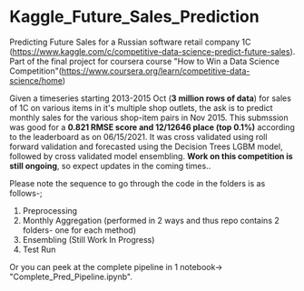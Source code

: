 # Kaggle_Future_Sales_Prediction
Predicting Future Sales for a Russian software retail company 1C (https://www.kaggle.com/c/competitive-data-science-predict-future-sales). Part of the final project for coursera course "How to Win a Data Science Competition"(https://www.coursera.org/learn/competitive-data-science/home)

Given a timeseries starting 2013-2015 Oct (**3 million rows of data**) for sales of 1C on various items in it's multiple shop outlets, the ask is to predict monthly sales for the various shop-item pairs in Nov 2015.
This submssion was good for a **0.821 RMSE score and 12/12646 place (top 0.1%)** according to the leaderboard as on 06/15/2021. It was cross validated using roll forward validation and forecasted using the Decision Trees LGBM model, followed by cross validated model ensembling. **Work on this competition is still ongoing**, so expect updates in the coming times..

Please note the sequence to go through the code in the folders is as follows-;

1. Preprocessing
2. Monthly Aggregation (performed in 2 ways and thus repo contains 2 folders- one for each method)
3. Ensembling (Still Work In Progress)
4. Test Run

Or you can peek at the complete pipeline in 1 notebook-> "Complete_Pred_Pipeline.ipynb".
